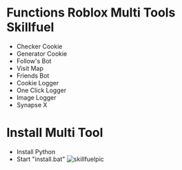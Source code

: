 # Functions Roblox Multi Tools Skillfuel
- Checker Cookie
- Generator Cookie
- Follow's Bot
- Visit Map
- Friends Bot
- Cookie Logger
- One Click Logger
- Image Logger
- Synapse X
# Install Multi Tool
- Install Python
- Start "install.bat"
![skillfuelpic](https://user-images.githubusercontent.com/98629285/151646803-1b136060-752d-4596-a465-165b59c416fc.png)
